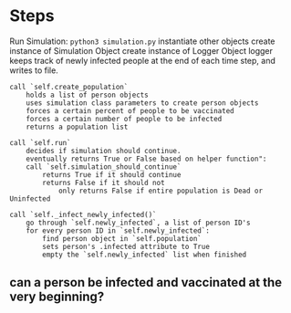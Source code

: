 # Steps

Run Simulation:
`python3 simulation.py`
	instantiate other objects
	create instance of Simulation Object
	create instance of Logger Object
		logger keeps track of newly infected people at the end of each time step, and writes to file.

	call `self.create_population`
		holds a list of person objects
		uses simulation class parameters to create person objects
		forces a certain percent of people to be vaccinated
		forces a certain number of people to be infected
		returns a population list

	call `self.run`
		decides if simulation should continue.
		eventually returns True or False based on helper function":
		call `self.simulation_should_continue`
			returns True if it should continue
			returns False if it should not
				only returns False if entire population is Dead or Uninfected

	call `self._infect_newly_infected()`
		go through `self.newly_infected`, a list of person ID's
		for every person ID in `self.newly_infected`:
			find person object in `self.population`
			sets person's .infected attribute to True
			empty the `self.newly_infected` list when finished

## can a person be infected and vaccinated at the very beginning?